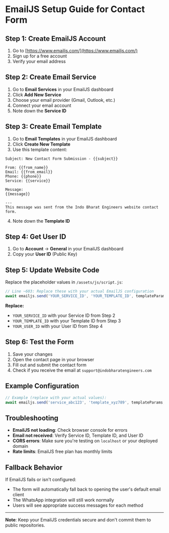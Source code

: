 # EmailJS Setup Guide for Contact Form

## Step 1: Create EmailJS Account
1. Go to [https://www.emailjs.com/](https://www.emailjs.com/)
2. Sign up for a free account
3. Verify your email address

## Step 2: Create Email Service
1. Go to **Email Services** in your EmailJS dashboard
2. Click **Add New Service**
3. Choose your email provider (Gmail, Outlook, etc.)
4. Connect your email account
5. Note down the **Service ID**

## Step 3: Create Email Template
1. Go to **Email Templates** in your EmailJS dashboard
2. Click **Create New Template**
3. Use this template content:

```
Subject: New Contact Form Submission - {{subject}}

From: {{from_name}}
Email: {{from_email}}
Phone: {{phone}}
Service: {{service}}

Message:
{{message}}

---
This message was sent from the Indo Bharat Engineers website contact form.
```

4. Note down the **Template ID**

## Step 4: Get User ID
1. Go to **Account** → **General** in your EmailJS dashboard
2. Copy your **User ID** (Public Key)

## Step 5: Update Website Code
Replace the placeholder values in `/assets/js/script.js`:

```javascript
// Line ~603: Replace these with your actual EmailJS configuration
await emailjs.send('YOUR_SERVICE_ID', 'YOUR_TEMPLATE_ID', templateParams, 'YOUR_USER_ID');
```

**Replace:**
- `YOUR_SERVICE_ID` with your Service ID from Step 2
- `YOUR_TEMPLATE_ID` with your Template ID from Step 3  
- `YOUR_USER_ID` with your User ID from Step 4

## Step 6: Test the Form
1. Save your changes
2. Open the contact page in your browser
3. Fill out and submit the contact form
4. Check if you receive the email at `support@indobharatengineers.com`

## Example Configuration
```javascript
// Example (replace with your actual values):
await emailjs.send('service_abc123', 'template_xyz789', templateParams, 'user_def456');
```

## Troubleshooting
- **EmailJS not loading**: Check browser console for errors
- **Email not received**: Verify Service ID, Template ID, and User ID
- **CORS errors**: Make sure you're testing on `localhost` or your deployed domain
- **Rate limits**: EmailJS free plan has monthly limits

## Fallback Behavior
If EmailJS fails or isn't configured:
- The form will automatically fall back to opening the user's default email client
- The WhatsApp integration will still work normally
- Users will see appropriate success messages for each method

---
**Note**: Keep your EmailJS credentials secure and don't commit them to public repositories.
